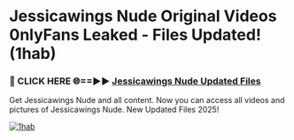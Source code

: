 # Jessicawings Nude Original Videos 0nlyFans Leaked - Files Updated! (1hab)

<h3>🔴 CLICK HERE 🌐==►► <a href="https://tinyurl.com/5h6xmrr3" rel="nofollow">Jessicawings Nude Updated Files</a></h3>

Get Jessicawings Nude and all content. Now you can access all videos and pictures of Jessicawings Nude. New Updated Files 2025!

[![1hab](https://i.imgur.com/KVD873Z.gif)](https://tinyurl.com/5h6xmrr3)
